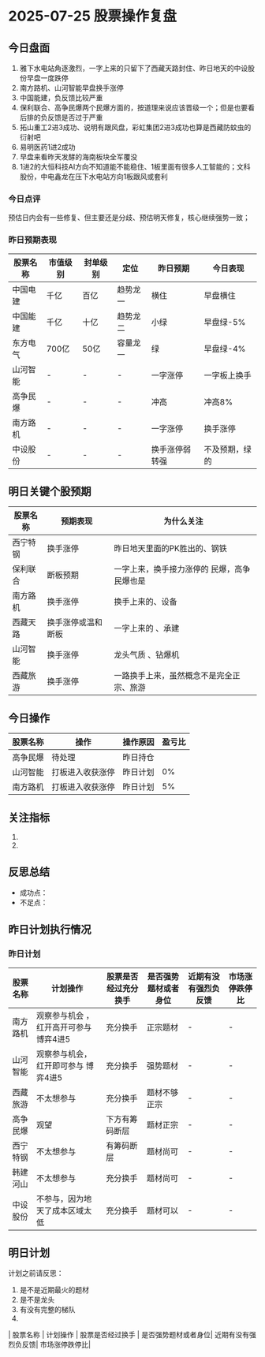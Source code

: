# 2025-07-25 股票操作复盘

## 今日盘面
1. 雅下水电站角逐激烈，一字上来的只留下了西藏天路封住、昨日地天的中设股份早盘一度跌停
2. 南方路机、山河智能早盘换手涨停
3. 中国能建，负反馈比较严重
4. 保利联合、高争民爆两个民爆方面的，按道理来说应该晋级一个；但是也要看后排的负反馈是否过于严重
5. 拓山重工2进3成功、说明有跟风盘，彩虹集团2进3成功也算是西藏防蚊虫的衍射吧
6. 易明医药1进2成功
7. 早盘来看昨天发酵的海南板块全军覆没
8. 1进2的大恒科技AI方向不知道能不能稳住、1板里面有很多人工智能的；文科股份，中电鑫龙在压下水电站方向1板跟风或套利
### 今日点评
预估日内会有一些修复、但主要还是分歧、预估明天修复，核心继续强势一致；
### 昨日预期表现

| 股票名称 | 市值级别 | 封单级别 | 定位 | 昨日预期 | 今日表现 |
|---------|----------|----------|------|----------|----------|
| 中国电建 | 千亿 | 百亿 | 趋势龙一 | 横住 | 早盘横住 |
| 中国能建 | 千亿 | 十亿 | 趋势龙二 | 小绿 | 早盘绿-5% |
| 东方电气 | 700亿 | 50亿 | 容量龙一 | 绿 | 早盘绿-4% |
| 山河智能 | - | - | - | 一字涨停 | 一字板上换手 |
| 高争民爆 | - | - | - | 冲高 | 冲高8% |
| 南方路机 | - | - | - | 一字涨停 | 换手涨停 |
| 中设股份 | - | - | - | 换手涨停弱转强 | 不及预期，绿的 |

## 明日关键个股预期
| 股票名称 | 预期表现 | 为什么关注
|---------|----------|----------|
| 西宁特钢 | 换手涨停 | 昨日地天里面的PK胜出的、钢铁 |
| 保利联合 | 断板预期 | 一字上来，换手接力涨停的 民爆，高争民爆也是|
| 南方路机 | 换手涨停 | 换手上来的、设备 |
| 西藏天路 | 换手涨停或温和断板 | 一字上来的 、承建|
| 山河智能 | 换手涨停 | 龙头气质 、钻爆机|
| 西藏旅游 | 换手涨停 | 一路换手上来，虽然概念不是完全正宗、旅游 |

## 今日操作

| 股票名称 | 操作 | 操作原因 | 盈亏比 |
|---------|------|----------|--------|
| 高争民爆 | 待处理 | 昨日持仓 |  |
| 山河智能 | 打板进入收获涨停 | 昨日计划 | 0% |
| 南方路机 | 打板进入收获涨停 | 昨日计划 | 5% |

## 关注指标
1. 
2. 

## 反思总结
- 成功点：
- 不足点：

## 昨日计划执行情况
### 昨日计划

| 股票名称 | 计划操作 | 股票是否经过充分换手 | 是否强势题材或者身位| 近期有没有强烈负反馈| 市场涨停跌停比|
|---------|----------|----------|----------|----------|----------|
| 南方路机 | 观察参与机会 ，红开高开可参与博弈4进5| 充分换手| 正宗题材|-|-|
| 山河智能 | 观察参与机会，红开即可参与 博弈4进5|充分换手|强势题材|-|-|
| 西藏旅游 | 不太想参与| 充分换手 | 题材不够正宗 |-|-| 
| 高争民爆 | 观望 | 下方有筹码断层| 题材正宗 |-|-|
|西宁特钢| 不太想参与|有筹码断层|题材尚可|-|-|
|韩建河山|不太想参与|充分换手|题材尚可|-|-|
|中设股份|不参与，因为地天了成本区域太低| 充分换手|题材可以|-|-|

## 明日计划
计划之前请反思：
1. 是不是近期最火的题材
2. 是不是龙头
3. 有没有完整的梯队
4. 
| 股票名称 | 计划操作 | 股票是否经过换手 | 是否强势题材或者身位| 近期有没有强烈负反馈| 市场涨停跌停比|
